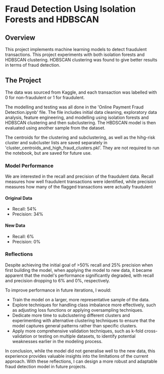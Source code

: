 # Fraud Detection Using Isolation Forests and HDBSCAN

## Overview

This project implements machine learning models to detect fraudulent transactions. This project experiments with both isolation forests and HDBSCAN clustering. HDBSCAN clustering was found to give better results in terms of fraud detection. 

## The Project
The data was sourced from Kaggle, and each transaction was labelled with 0 for non-fraudulent or 1 for fraudulent.

The modelling and testing was all done in the 'Online Payment Fraud Detection.ipynb' file. The file includes initial data cleaning, exploratory data analysis, feature engineering, and modelling using isolation forests and HDBSCAN clustering and then subclustering. The HBDSCAN model is then evaluated using another sample from the dataset.

The centroids for the clustering and subclustering, as well as the hihg-risk cluster and subcluster lists are saved separately in 'cluster_centroids_and_high_fraud_clusters.pkl'. They are not required to run the notebook, but are saved for future use.

### Model Performance
We are interested in the recall and precision of the fraudulent data. Recall measures how well fraudulent transactions were identified, while precision measures how many of the flagged transactions were actually fraudulent

#### Original Data
* Recall: 54%
* Precision: 34%

#### New Data
* Recall: 6%
* Precision: 0%

### Reflections
Despite achieving the initial goal of >50% recall and 25% precision when first building the model, when applying the model to new data, it became apparent that the model's performance significantly degraded, with recall and precision dropping to 6% and 0%, respectively.

To improve performance in future iterations, I would:
* Train the model on a larger, more representative sample of the data.
* Explore techniques for handling class imbalance more effectively, such as adjusting loss functions or applying oversampling techniques.
* Dedicate more time to subclustering different clusters and experimenting with alternative clustering techniques to ensure that the model captures general patterns rather than specific clusters.
* Apply more comprehensive validation techniques, such as k-fold cross-validation or testing on multiple datasets, to identify potential weaknesses earlier in the modeling process.

In conclusion, while the model did not generalise well to the new data, this experience provides valuable insights into the limitations of the current approach. With these reflections, I can design a more robust and adaptable fraud detection model in future projects.
